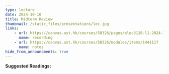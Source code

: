 ```yaml
---
type: lecture
date: 2024-10-10
title: Midterm Review
thumbnail: /static_files/presentations/lec.jpg
links: 
    - url: https://canvas.ust.hk/courses/58326/pages/elec3120-l1-2024-10-10-15-00
      name: recording
    - url: https://canvas.ust.hk/courses/58326/modules/items/1441117
      name: notes   
hide_from_announcments: true
---
```

**Suggested Readings:**

